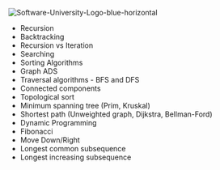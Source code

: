 ![Software-University-Logo-blue-horizontal](https://user-images.githubusercontent.com/68276889/226179306-85e4ccf9-7ec5-4892-9390-25eca5c30cf4.png)



- Recursion
- Backtracking
- Recursion vs Iteration
- Searching
- Sorting Algorithms
- Graph ADS
- Traversal algorithms - BFS and DFS
- Connected components
- Topological sort
- Minimum spanning tree (Prim, Kruskal)
- Shortest path (Unweighted graph, Dijkstra, Bellman-Ford)
- Dynamic Programming
- Fibonacci
- Move Down/Right
- Longest common subsequence
- Longest increasing subsequence
